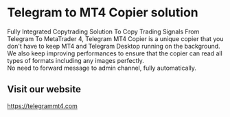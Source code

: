 # Telegram to MT4 Copier solution
Fully Integrated Copytrading Solution To Copy Trading Signals From Telegram To MetaTrader 4, Telegram MT4 Copier is a unique copier that you don't have to keep MT4 and Telegram Desktop running on the background. We also keep improving performances to ensure that the copier can read all types of formats including any images perfectly.<br>
No need to forward message to admin channel, fully automatically.
## Visit our website
https://telegrammt4.com
